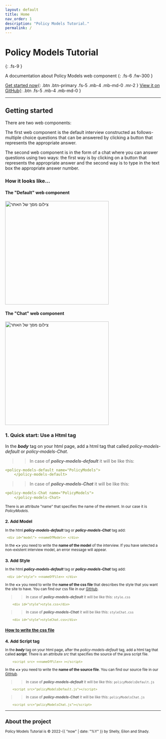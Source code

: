 ```yaml
---
layout: default
title: Home
nav_order: 1
description: "Policy Models Tutorial."
permalink: /
---
```


# Policy Models Tutorial
{: .fs-9 }

A documentation about Policy Models web component
{: .fs-6 .fw-300 }

[Get started now](#getting-started){: .btn .btn-primary .fs-5 .mb-4 .mb-md-0 .mr-2 } [View it on GitHub](https://github.com/EilonBenIshay/PolicyModelsProjectFrontend2022){: .btn .fs-5 .mb-4 .mb-md-0 }

---

## Getting started
There are two web components:

The first web component is the default interview constructed as follows- multiple choice questions that can be answered by clicking a button that represents the appropriate answer. 

The second web component is in the form of a chat where you can answer questions using two ways: the first way is by clicking on a button that represents the appropriate answer and the second way is to type in the text box the appropriate answer number. 

### How it looks like...

#### The "Default" web component

<img width="335" alt="צילום מסך של האתר" src="https://user-images.githubusercontent.com/48415128/158069121-13250618-4f39-468d-a442-c9198fc3e6c8.png">

#### The "Chat" web component

<img width="335" alt="צילום מסך של האתר" src="https://user-images.githubusercontent.com/48415128/158069121-13250618-4f39-468d-a442-c9198fc3e6c8.png">

### 1. Quick start: Use a Html tag

In the **_body_** tag on your html page, add a html tag that called _policy-models-default_ or _policy-models-Chat_.

>>In case of **_policy-models-default_** it will be like this: 

```yaml
<policy-models-default name="PolicyModels">
    </policy-models-default>
```
>>In case of **_policy-models-Chat_** it will be like this: 

```yaml
<policy-models-Chat name="PolicyModels">
    </policy-models-Chat>
```

<small> There is an attribute "name" that specifies the name of the element. In our case it is _PolicyModels_.
   
### 2. Add Model

In the html **_policy-models-default_** tag or **_policy-models-Chat_** tag add:
    
```yaml
 <div id="model"> <<nameOfModel>> </div>
```
    
In the **<<nameOfModel>>** you need to write the **name of the model** of the interview. 
If you have selected a non-existent interview model, an error message will appear.
    
### 3. Add Style

In the html **_policy-models-default_** tag or **_policy-models-Chat_** tag add:
    
```yaml
 <div id="style"> <<nameOfFile>> </div>
```
    
In the **<<nameOfFile>>** you need to write the **name of the css file** that describes the style that you want the site to have.
You can find our css file in our [GitHub](https://github.com/EilonBenIshay/PolicyModelsProjectFrontend2022). 
    
>>In case of **_policy-models-default_** it will be like this: `style.css`
    
```yaml
    <div id="style">style.css</div>
```
    
>>In case of **_policy-models-Chat_** it will be like this: `styleChat.css`
    
```yaml
    <div id="style">styleChat.css</div>
```
    
### [How to write the css file](https://shellytalis.github.io/policy-model-tutorial/style.html)
    
    
### 4. Add Script tag
    
In the **_body_** tag on your html page, after the _policy-models-default_ tag, add a html tag that called **_script_**. There is an attribute _src_ that specifies the source of the java script file.

```yaml
    <script src= <<nameOfFile>> ></script>
```
    
In the **_<<nameOfFile>>_** you need to write the **name of the source file**. You can find our source file in our [GitHub](https://github.com/EilonBenIshay/PolicyModelsProjectFrontend2022). 
    
>>In case of **_policy-models-default_** it will be like this: `policyModelsDefault.js`
    
```yaml
    <script src="policyModelsDefault.js"></script>
```
    
>>In case of **_policy-models-Chat_** it will be like this: `policyModelsChat.js`
    
```yaml
    <script src="policyModelsChat.js"></script>
```

---

## About the project

Policy Models Tutorial is &copy; 2022-{{ "now" | date: "%Y" }} by Shelly, Eilon and Shady.
